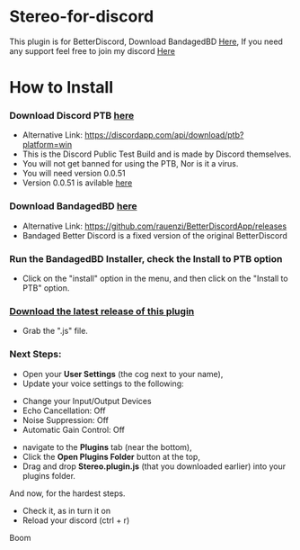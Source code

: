 # Stereo-for-discord

This plugin is for BetterDiscord, Download BandagedBD [Here](http://github.com), 
If you need any support feel free to join my discord [Here](https://discord.gg/3XwZpVAyAV)

# How to Install

### Download Discord PTB [here](https://discordapp.com/api/download/ptb?platform=win)
* Alternative Link: https://discordapp.com/api/download/ptb?platform=win
* This is the Discord Public Test Build and is made by Discord themselves.
* You will not get banned for using the PTB, Nor is it a virus.
* You will need version 0.0.51
* Version 0.0.51 is avilable [here](https://github.com/portapps/discord-ptb-portable/releases/tag/0.0.51-7)



### Download BandagedBD [here](https://github.com/rauenzi/BetterDiscordApp/releases)
* Alternative Link: https://github.com/rauenzi/BetterDiscordApp/releases
* Bandaged Better Discord is a fixed version of the original BetterDiscord



### Run the BandagedBD Installer, check the **Install to PTB** option
* Click on the "install" option in the menu, and then click on the "Install to PTB" option.



### [Download the latest release of this plugin](https://github.com/dylandotjava/Stereo-for-discord/releases)
* Grab the ".js" file.



### Next Steps:
* Open your **User Settings** (the cog next to your name),
* Update your voice settings to the following:
- Change your Input/Output Devices
- Echo Cancellation: Off
- Noise Suppression: Off
- Automatic Gain Control: Off
* navigate to the **Plugins** tab (near the bottom), 
* Click the **Open Plugins Folder** button at the top, 
* Drag and drop **Stereo.plugin.js** (that you downloaded earlier) into your plugins folder. 



And now, for the hardest steps.
* Check it, as in turn it on
* Reload your discord (ctrl + r)

Boom

